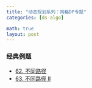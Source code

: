 ```yaml
---
title: "动态规划系列：网格DP专题"
categories: [ds-algo]

math: true
layout: post
---
```



### 经典例题
- [62. 不同路径](https://leetcode.cn/problems/unique-paths/)
- [63. 不同路径 II](https://leetcode.cn/problems/unique-paths-ii/)
